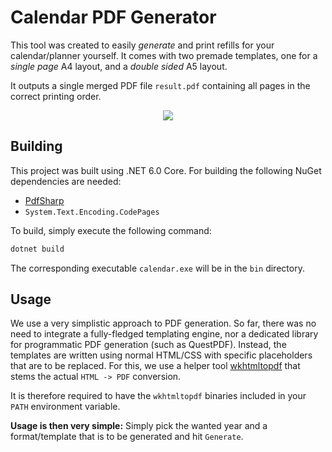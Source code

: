 # Calendar PDF Generator

This tool was created to easily _generate_ and print refills for your calendar/planner yourself. It comes with two premade templates, one for a _single page_ A4 layout, and a _double sided_ A5 layout.

It outputs a single merged PDF file `result.pdf` containing all pages in the correct printing order.

<p align="center">
  <img src="https://0x0.st/o64h.png" />
</p>

## Building
This project was built using .NET 6.0 Core. For building the following NuGet dependencies are needed:
- [PdfSharp](http://www.pdfsharp.net/)
- `System.Text.Encoding.CodePages`

To build, simply execute the following command:
```bash
dotnet build
```
The corresponding executable `calendar.exe` will be in the `bin` directory.

## Usage
We use a very simplistic approach to PDF generation. So far, there was no need to integrate a fully-fledged templating engine, nor a dedicated library for programmatic PDF generation (such as QuestPDF). Instead, the templates are written using normal HTML/CSS with specific placeholders that are to be replaced. For this, we use a helper tool [wkhtmltopdf](https://wkhtmltopdf.org/) that stems the actual `HTML -> PDF` conversion.

It is therefore required to have the `wkhtmltopdf` binaries included in your `PATH` environment variable.

**Usage is then very simple:** Simply pick the wanted year and a format/template that is to be generated and hit `Generate`.